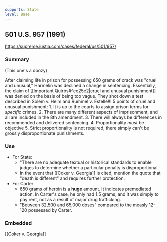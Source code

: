 ```yaml
---
supports: State
level: Base
---
```

## 501 U.S. 957 (1991)

https://supreme.justia.com/cases/federal/us/501/957/

### Summary
(This one's a doozy)

After claiming life in prison for possessing 650 grams of crack was "cruel and unusual," Harmelin was declined a change in sentencing.
Essentially, the claim of [[Important Quirbs#^ce25e2|cruel and unusual punishment]] was denied on the basis of being too vague.
	They shot down a test described in Solem v. Helm and Rummel v. Estelle!!!
5 points of cruel and unusual punishment:
	1. It is up to the courts to assign prison terms for *specific* crimes.
	2. There are many different aspects of imprisonment, and all are included in the 8th amendment.
	3. There will always be differences in recommended and delivered sentencing.
	4. Proportionality *must* be objective
	5. Strict proportionality is not required, there simply can't be grossly disproportionate punishments.


### Use

* For State:
	* "There are no adequate textual or historical standards to enable judges to determine whether a particular penalty is disproportional.
	* In the event that [[Coker v. Georgia]] is cited, mention the quote that "death is different" and requires further protection.
* For Carter
	* 650 grams of heroin is a **huge** amount. It indicates premediated action. In Carter's case, he only had 1.5 grams, and it was simply to pay rent, not as a result of major drug trafficking.
	* "Between 32,500 and 65,000 doses" compared to the measly 12-120 possessed by Carter.

### Embedded

[[Coker v. Georgia]]
